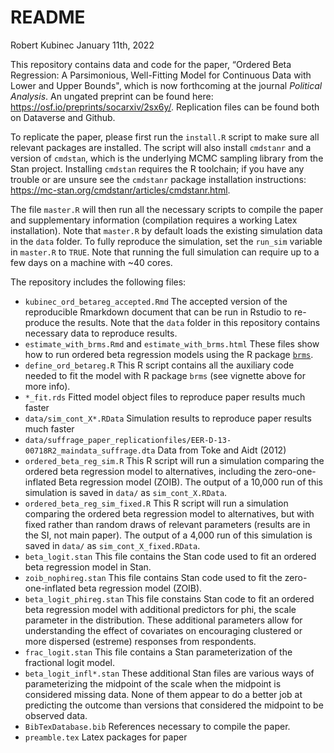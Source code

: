 README
================
Robert Kubinec
January  11th, 2022

This repository contains data and code for the paper, “Ordered Beta Regression: A Parsimonious, Well-Fitting Model for Continuous Data with Lower and Upper Bounds", which is  now forthcoming at the journal *Political Analysis*. An ungated preprint can be found here: https://osf.io/preprints/socarxiv/2sx6y/. Replication files can be found both on Dataverse and Github. 

To replicate the paper, please first run the `install.R` script to make sure all relevant packages are installed. The script will also install `cmdstanr` and a version of `cmdstan`, which is the underlying MCMC sampling library from the Stan project. Installing `cmdstan` requires the R toolchain; if you have any trouble or are unsure see the `cmdstanr` package installation instructions: https://mc-stan.org/cmdstanr/articles/cmdstanr.html.

The file `master.R` will then run all the necessary scripts to compile the paper and supplementary information  (compilation requires a working Latex installation). Note that `master.R` by default loads the existing simulation data in the `data` folder. To fully reproduce the simulation, set the `run_sim` variable in `master.R` to `TRUE`. Note that running the full simulation can require up to a few days on a machine with ~40 cores. 

The repository includes the following files:

  - `kubinec_ord_betareg_accepted.Rmd` The accepted version of the reproducible Rmarkdown document that can
    be run in Rstudio to re-produce the results. Note that the `data`
    folder in this repository contains necessary data to reproduce
    results.
  - `estimate_with_brms.Rmd` and `estimate_with_brms.html` These files
    show how to run ordered beta regression models using the R package
    [`brms`](https://cran.r-project.org/web/packages/brms/vignettes/brms_overview.pdf).
  - `define_ord_betareg.R` This R script contains all the auxiliary code
    needed to fit the model with R package `brms` (see vignette above
    for more info).
  - `*_fit.rds` Fitted model object files to reproduce paper results much faster
  - `data/sim_cont_X*.RData` Simulation results to reproduce paper results much faster
  - `data/suffrage_paper_replicationfiles/EER-D-13-00718R2_maindata_suffrage.dta` Data from Toke and Aidt (2012)
  - `ordered_beta_reg_sim.R` This R script will run a simulation
    comparing the ordered beta regression model to alternatives,
    including the zero-one-inflated Beta regression model (ZOIB). The
    output of a 10,000 run of this simulation is saved in `data/` as `sim_cont_X.RData`.
  - `ordered_beta_reg_sim_fixed.R` This R script will run a simulation
    comparing the ordered beta regression model to alternatives, but with fixed rather than random draws 
    of relevant parameters (results are in the SI, not main paper). The
    output of a 4,000 run of this simulation is saved in `data/` as `sim_cont_X_fixed.RData`.
  - `beta_logit.stan` This file contains the Stan code used to fit an
    ordered beta regression model in Stan.
  - `zoib_nophireg.stan` This file contains Stan code used to fit the
    zero-one-inflated beta regression model (ZOIB).
  - `beta_logit_phireg.stan` This file constains Stan code to fit an
    ordered beta regression model with additional predictors for phi,
    the scale parameter in the distribution. These additional parameters
    allow for understanding the effect of covariates on encouraging
    clustered or more dispersed (estreme) responses from respondents.
  - `frac_logit.stan` This file contains a Stan parameterization of the 
    fractional logit model.
  - `beta_logit_infl*.stan` These additional Stan files are various ways
    of parameterizing the midpoint of the scale when the midpoint is
    considered missing data. None of them appear to do a better job at
    predicting the outcome than versions that considered the midpoint to
    be observed data.
  - `BibTexDatabase.bib` References necessary  to compile the paper.
  - `preamble.tex` Latex packages for paper
